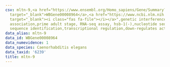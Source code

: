 ```yaml
---
csv: mltn-9,<a href="https://www.ensembl.org/Homo_sapiens/Gene/Summary?db=core;g=WBGene00008964"
  target="_blank">WBGene00008964</a>,<a href="https://www.ncbi.nlm.nih.gov/pubmed/30894454"
  target="_blank"><i class="fas fa-file"></i></a>",genetic interference,functional
  association,prime adult stage, RNA-seq assay, hsb-1(-),nucleotide sequence identification,nucleotide
  sequence identification,transcriptional regulation,down-regulates activity
data_alias: mltn-9
data_id: WBGene00008964
data_numevidence: 1
data_species: Caenorhabditis elegans
data_taxid: '6239'
title: mltn-9
---
```

